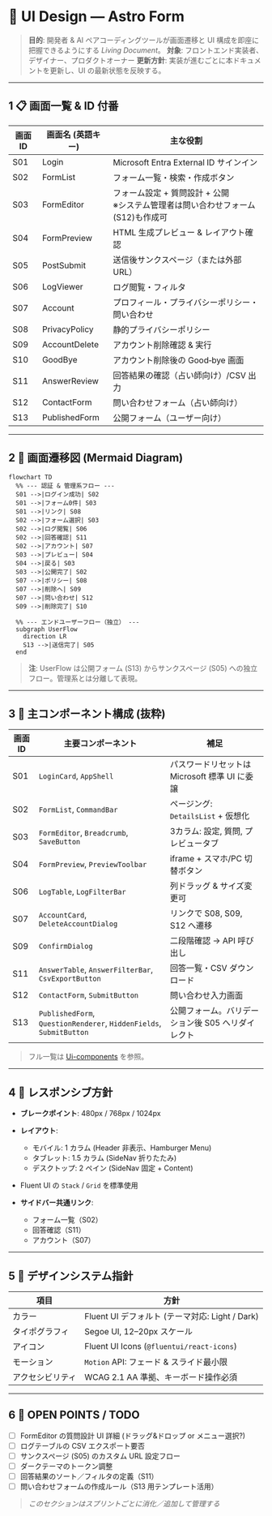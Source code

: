 # 🎨 UI Design — Astro Form

> **目的**: 開発者 & AI ペアコーディングツールが画面遷移と UI 構成を即座に把握できるようにする *Living Document*。
> **対象**: フロントエンド実装者、デザイナー、プロダクトオーナー
> **更新方針**: 実装が進むごとに本ドキュメントを更新し、UI の最新状態を反映する。

---

## 1 📋 画面一覧 & ID 付番

| 画面ID | 画面名 (英語キー)    | 主な役割                                              |
| ---- | ------------- | ------------------------------------------------- |
| S01  | Login         | Microsoft Entra External ID サインイン                 |
| S02  | FormList      | フォーム一覧・検索・作成ボタン                                   |
| S03  | FormEditor    | フォーム設定 + 質問設計 + 公開<br>※システム管理者は問い合わせフォーム(S12)も作成可 |
| S04  | FormPreview   | HTML 生成プレビュー & レイアウト確認                            |
| S05  | PostSubmit    | 送信後サンクスページ（または外部 URL）                             |
| S06  | LogViewer     | ログ閲覧・フィルタ                                         |
| S07  | Account       | プロフィール・プライバシーポリシー・問い合わせ                           |
| S08  | PrivacyPolicy | 静的プライバシーポリシー                                      |
| S09  | AccountDelete | アカウント削除確認 & 実行                                    |
| S10  | GoodBye       | アカウント削除後の Good‑bye 画面                             |
| S11  | AnswerReview  | 回答結果の確認（占い師向け）/CSV 出力                             |
| S12  | ContactForm   | 問い合わせフォーム（占い師向け）                                  |
| S13  | PublishedForm | 公開フォーム（ユーザー向け）                                    |

---

## 2 🔀 画面遷移図 (Mermaid Diagram)

```mermaid
flowchart TD
  %% --- 認証 & 管理系フロー ---
  S01 -->|ログイン成功| S02
  S01 -->|フォーム0件| S03
  S01 -->|リンク| S08
  S02 -->|フォーム選択| S03
  S02 -->|ログ閲覧| S06
  S02 -->|回答確認| S11
  S02 -->|アカウント| S07
  S03 -->|プレビュー| S04
  S04 -->|戻る| S03
  S03 -->|公開完了| S02
  S07 -->|ポリシー| S08
  S07 -->|削除へ| S09
  S07 -->|問い合わせ| S12
  S09 -->|削除完了| S10

  %% --- エンドユーザーフロー（独立） ---
  subgraph UserFlow
    direction LR
    S13 -->|送信完了| S05
  end
```

> **注**: UserFlow は公開フォーム (S13) からサンクスページ (S05) への独立フロー。管理系とは分離して表現。

---

## 3 🧩 主コンポーネント構成 (抜粋)

| 画面ID | 主要コンポーネント                                                           | 補足                             |
| ---- | ------------------------------------------------------------------- | ------------------------------ |
| S01  | `LoginCard`, `AppShell`                                             | パスワードリセットは Microsoft 標準 UI に委譲 |
| S02  | `FormList`, `CommandBar`                                            | ページング: `DetailsList` + 仮想化     |
| S03  | `FormEditor`, `Breadcrumb`, `SaveButton`                            | 3カラム: 設定, 質問, プレビュータブ          |
| S04  | `FormPreview`, `PreviewToolbar`                                     | iframe + スマホ/PC 切替ボタン          |
| S06  | `LogTable`, `LogFilterBar`                                          | 列ドラッグ & サイズ変更可                 |
| S07  | `AccountCard`, `DeleteAccountDialog`                                | リンクで S08, S09, S12 へ遷移         |
| S09  | `ConfirmDialog`                                                     | 二段階確認 → API 呼び出し               |
| S11  | `AnswerTable`, `AnswerFilterBar`, `CsvExportButton`                 | 回答一覧・CSV ダウンロード                |
| S12  | `ContactForm`, `SubmitButton`                                       | 問い合わせ入力画面                      |
| S13  | `PublishedForm`, `QuestionRenderer`, `HiddenFields`, `SubmitButton` | 公開フォーム。バリデーション後 S05 へリダイレクト    |

> フル一覧は [Ui-components](./ui-components) を参照。

---

## 4 📱 レスポンシブ方針

* **ブレークポイント**: 480px / 768px / 1024px
* **レイアウト**:

  * モバイル: 1 カラム (Header 非表示、Hamburger Menu)
  * タブレット: 1.5 カラム (SideNav 折りたたみ)
  * デスクトップ: 2 ペイン (SideNav 固定 + Content)
* Fluent UI の `Stack` / `Grid` を標準使用
* **サイドバー共通リンク**:

  * フォーム一覧（S02）
  * 回答確認（S11）
  * アカウント（S07）

---

## 5 🎨 デザインシステム指針

| 項目       | 方針                                        |
| -------- | ----------------------------------------- |
| カラー      | Fluent UI デフォルト (テーマ対応: Light / Dark)     |
| タイポグラフィ  | Segoe UI, 12–20px スケール                    |
| アイコン     | Fluent UI Icons (`@fluentui/react-icons`) |
| モーション    | `Motion` API: フェード & スライド最小限              |
| アクセシビリティ | WCAG 2.1 AA 準拠、キーボード操作必須                  |

---

## 6 🚧 OPEN POINTS / TODO

* [ ] FormEditor の質問設計 UI 詳細 (ドラッグ&ドロップ or メニュー選択?)
* [ ] ログテーブルの CSV エクスポート要否
* [ ] サンクスページ (S05) のカスタム URL 設定フロー
* [ ] ダークテーマのトークン調整
* [ ] 回答結果のソート／フィルタの定義（S11）
* [ ] 問い合わせフォームの作成ルール（S13 用テンプレート活用）

> *このセクションはスプリントごとに消化／追加して管理する*
